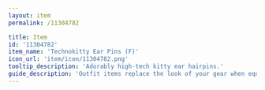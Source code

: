```yaml
---
layout: item
permalink: /11304782

title: Item
id: '11304782'
item_name: 'Technokitty Ear Pins (F)'
icon_url: 'item/icon/11304782.png'
tooltip_description: 'Adorably high-tech kitty ear hairpins.'
guide_description: 'Outfit items replace the look of your gear when equipped.'
---
```

